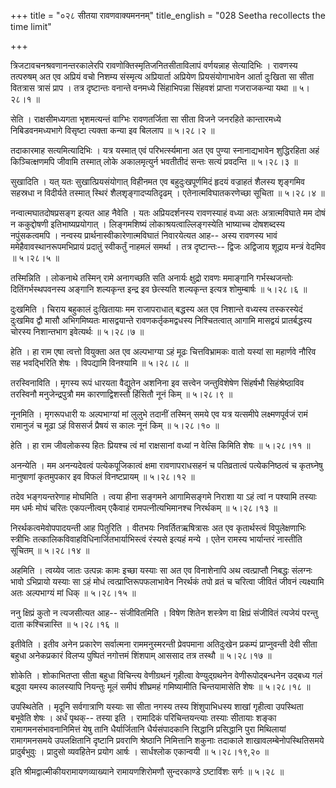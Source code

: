 +++
title = "०२८ सीतया रावणवाक्यमननम्"
title_english = "028 Seetha recollects the time limit"

+++


त्रिजटावचनश्रवणानन्तरकालेरपि रावणोक्तिस्मृतिजनितसीताविलापं वर्णयन्नाह
सेत्यादिभिः । रावणस्य तत्परुषम् अत एव अप्रियं वचो निशम्य संस्मृत्य
अप्रियार्ता अप्रियेण प्रियसंयोगाभावेन आर्ता दुःखिता सा सीता वितत्रास
त्रासं प्राप । तत्र दृष्टान्तः वनान्ते वनमध्ये सिंहाभिपन्ना सिंहवशं
प्राप्ता गजराजकन्या यथा  ॥  ५।२८।१  ॥   

  

सेति । राक्षसीमध्यगता भृशमत्यन्तं वाग्भिः रावणतर्जिता सा सीता विजने
जनरहिते कान्तारमध्ये निबिडवनमध्यभागे विसृष्टा त्यक्ता कन्या इव बिललाप  ॥ 
५।२८।२  ॥   

  

तदाकारमाह सत्यमित्यादिभिः । यत्र यस्मात् एवं परिभर्त्स्यमाना अत एव
पुण्या स्नानाद्यभावेन शुद्धिरहिता अहं किञ्चित्क्षणमपि जीवामि तस्मात्
लोके अकालमृत्युर्न भवतीतीदं सन्तः सत्यं प्रवदन्ति  ॥  ५।२८।३  ॥   

  

सुखादिति । यत् यतः सुखात्प्रियसंयोगात् विहीनमत एव बहुदुःखपूर्णमिदं हृदयं
वज्राहतं शैलस्य शृङ्गमिव सहस्रधा न विदीर्यते तस्मात् स्थिरं
शैलशृङ्गादप्यतिदृढम् । एतेनात्मविघातकरणेच्छा सूचिता  ॥  ५।२८।४  ॥   

  

नन्वात्मघातदोषप्रसङ्ग इत्यत आह नैवेति । यतः अप्रियदर्शनस्य रावणस्याहं
वध्या अतः अत्रात्मविघाते मम दोषं न ककुद्दोषणी इतिभाष्यप्रयोगात् ।
लिङ्गमशिष्यं लोकाश्रयत्वाल्लिङ्गस्येति भाष्याच्च दोषशब्दस्य नपुंसकत्वमपि
। नन्वस्य प्रार्थनास्वीकारेणात्मविघातं निवारयेत्यत आह-- अस्य रावणस्य
भावं ममेहैवावस्थानरूपमभिप्रायं प्रदातुं स्वीकर्तुं नाहमलं समर्था । तत्र
दृष्टान्तः-- द्विजः अद्विजाय शूद्राय मन्त्रं वेदमिव  ॥  ५।२८।५  ॥   

  

तस्मिन्निति । लोकनाथे तस्मिन् रामे अनागच्छति सति अनार्यः क्षुद्रो रावणः
ममाङ्गानि गर्भस्थजन्तोः दितिंगर्भस्थपवनस्य अङ्गानि शल्यकृन्त इन्द्र इव
छेत्स्यति शल्यकृन्त इत्यत्र शोमुम्बार्षः  ॥  ५।२८।६  ॥   

  

दुःखमिति । चिराय बहुकालं दुःखितायाः मम राजापराधात् बद्धस्य अत एव
निशान्ते वध्यस्य तस्करस्येदं दुःखमिव द्वौ मासौ अभिगमिष्यतः मासद्वयान्ते
रावणकर्तृकमद्वधस्य निश्चितत्वात् आगामि मासद्वयं प्रातर्बद्धस्य चोरस्य
निशान्तभाग इवेत्यर्थः  ॥  ५।२८।७  ॥   

  

हेति । हा राम एषा त्वत्तो वियुक्ता अत एव अल्पभाग्या ऽहं मूढः
चित्तविभ्रामकः वातो यस्यां सा महार्णवे नौरिव सह भवद्भिरिति शेषः ।
विपद्यामि विनश्यामि  ॥  ५।२८।८  ॥   

  

तरस्विनाविति । मृगस्य रूपं धारयता वैद्युतेन अशनिना इव सत्त्वेन
जन्तुविशेषेण सिंहर्षभौ सिहंश्रेष्ठाविव तरस्विनौ मनुजेन्द्रपुत्रौ मम
कारणाद्विशस्तौ हिंसितौ नूनं किम्  ॥  ५।२८।९  ॥   

  

नूनमिति । मृगरूपधारी यः अल्पभाग्यां मां लुलुभे तदानीं तस्मिन् समये एव
यत्र यत्समीपे लक्ष्मणपूर्वजं रामं रामानुजं च मूढा ऽहं विससर्ज प्रैषयं स
कालः नूनं किम्  ॥  ५।२८।१०  ॥   

  

हेति । हा राम जीवलोकस्य हितः प्रियश्च त्वं मां राक्षसानां वध्यां न
वेत्सि किमिति शेषः  ॥  ५।२८।११  ॥   

  

अनन्येति । मम अनन्यदेवत्वं पत्येकपूजिकात्वं क्षमा रावणापराधसहनं च
पतिव्रतात्वं पत्येकनिष्ठत्वं च कृतघ्नेषु मानुषाणां कृतमुपकार इव विफलं
विनष्टप्रायम्  ॥  ५।२८।१२  ॥   

  

तदेव भङ्गयन्तरेणाह मोघमिति । त्वया हीना सङ्गमने आगामिसङ्गमे निराशा या
ऽहं त्वां न पश्यामि तस्याः मम धर्मः मोघं चरितः एकपत्नीत्वम् एकैवाहं
रामपत्नीत्यभिमानश्च निरर्थकम्  ॥  ५।२८।१३  ॥   

  

निरर्थकत्वमेवोपपादयन्ती आह पितुरिति । वीतभयः निवर्तितऋषित्रासः अत एव
कृतार्थस्त्वं विपुलेक्षणाभिः स्त्रीभिः
तत्कालिकविवाहविधिनार्जितभार्याभिस्त्वं रंस्यसे इत्यहं मन्ये । एतेन
रामस्य भार्यान्तरं नास्तीति सूचितम्  ॥  ५।२८।१४  ॥   

  

अहमिति । त्वय्येव जातः उत्पन्नः कामः इच्छा यस्याः सा अत एव विनाशेनापि अथ
त्वत्प्राप्तौ निबद्धः संलग्नः भावो ऽभिप्रायो यस्याः सा ऽहं मोधं
त्वत्प्राप्तिरूपफलाभावेन निरर्थकं तपो व्रतं च चरित्वा जीवितं जीवनं
त्यक्ष्यामि अतः अल्पभाग्यं मां धिक्  ॥  ५।२८।१५  ॥   

  

ननु क्षिप्रं कुतो न त्यजसीत्यत आह-- संजीवितमिति । विषेण शितेन शस्त्रेण
वा क्षिप्रं संजीवितं त्यजेयं परन्तु दाता कश्चिन्नास्ति  ॥  ५।२८।१६  ॥   

  

इतीवेति । इतीव अनेन प्रकारेण सर्वात्मना राममनुस्मरन्ती प्रेवपमाना
अतिदुःखेन प्रकम्पं प्राप्नुवन्ती देवी सीता बहुधा अनेकप्रकारं विलप्य
पुष्पितं नगोत्तमं शिंशपाम् आससाद तत्र तस्थौ  ॥  ५।२८।१७  ॥   

  

शोकेति । शोकाभितप्ता सीता बहुधा विचिन्त्य वेणीग्रथनं गृहीत्वा
वेण्युद्ग्रथनेन वेणीरूपोद्बन्धनेन उद्बध्य गलं बद्ध्वा यमस्य कालस्यापि
नियन्तुः मूलं समीपं शीघ्रमहं गमिष्यामीति चिन्तयामासेति शेषः  ॥  ५।२८।१८
 ॥   

  

उपस्थितेति । मृदूनि सर्वगात्राणि यस्याः सा सीता नगस्य तस्य शिंशुपाभिधस्य
शाखां गृहीत्वा उपस्थिता बभूवेति शेषः । अर्धं पृथक्-- तस्या इति ।
रामादिकं परिचिन्तयन्त्याः तस्याः सीतायाः शङ्का रामागमनसंभावनानिमित्तं
येषु तानि धैर्यार्जितानि धैर्यसंपादकानि सिद्धानि प्रसिद्धानि पुरा
मिथिलायां रामागमनसमये उपलक्षितानि दृष्टानि प्रवराणि श्रेष्ठानि
निमित्तानि शकुनाः तदाकाले शाखावलम्बेनोपस्थितिसमये प्रादुर्बभुवुः ।
प्रादुसो व्यवहितेन प्रयोग आर्षः । सार्धश्लोक एकान्वयी  ॥  ५।२८।१९,२०  ॥   

  

इति श्रीमद्वाल्मीकीयरामायणव्याख्याने रामायणशिरोमणौ सुन्दरकाण्डे
ऽष्टाविंशः सर्गः  ॥  ५।२८  ॥   

  


